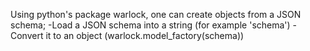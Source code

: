 Using python's package warlock, one can create objects from a JSON schema;
-Load a JSON schema into a string (for example 'schema')
-Convert it to an object (warlock.model_factory(schema))